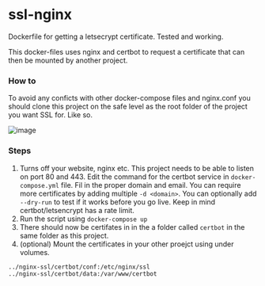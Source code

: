 # ssl-nginx
Dockerfile for getting a letsecrypt certificate. Tested and working.

This docker-files uses nginx and certbot to request a certificate that can then be mounted by another 
project.


### How to 
To avoid any conficts with other docker-compose files and nginx.conf you should clone this project
on the safe level as the root folder of the project you want SSL for. Like so.

![image](https://user-images.githubusercontent.com/40603805/155863263-1c166b82-be84-40a8-9810-fe8108632415.png)

### Steps
1. Turns off your website, nginx etc. This project needs to be able to listen on port 80 and 443.
  Edit the command for the certbot service in `docker-compose.yml` file. Fil in the proper domain and email.
  You can require more certificates by adding multiple `-d <domain>`. You can optionally add `--dry-run` to test if it works before you go live. Keep in mind certbot/letsencrypt has a rate limit.
2. Run the script using `docker-compose up`
3. There should now be certifates in in the a folder called `certbot` in the same folder as this project.
4. (optional) Mount the certificates in your other proejct using under volumes.
```  
../nginx-ssl/certbot/conf:/etc/nginx/ssl
../nginx-ssl/certbot/data:/var/www/certbot
```
 
